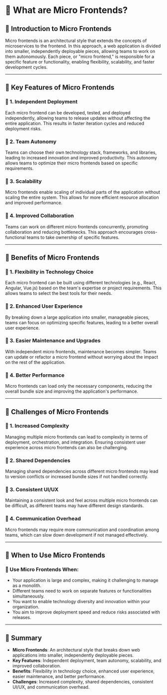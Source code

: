 # **🚀 What are Micro Frontends?**

## **🔹 Introduction to Micro Frontends**  
Micro frontends is an architectural style that extends the concepts of microservices to the frontend. In this approach, a web application is divided into smaller, independently deployable pieces, allowing teams to work on them autonomously. Each piece, or "micro frontend," is responsible for a specific feature or functionality, enabling flexibility, scalability, and faster development cycles.

---

## **🔹 Key Features of Micro Frontends**

### **📌 1. Independent Deployment**  
Each micro frontend can be developed, tested, and deployed independently, allowing teams to release updates without affecting the entire application. This results in faster iteration cycles and reduced deployment risks.

### **📌 2. Team Autonomy**  
Teams can choose their own technology stack, frameworks, and libraries, leading to increased innovation and improved productivity. This autonomy allows teams to optimize their micro frontends based on specific requirements.

### **📌 3. Scalability**  
Micro frontends enable scaling of individual parts of the application without scaling the entire system. This allows for more efficient resource allocation and improved performance.

### **📌 4. Improved Collaboration**  
Teams can work on different micro frontends concurrently, promoting collaboration and reducing bottlenecks. This approach encourages cross-functional teams to take ownership of specific features.

---

## **🔹 Benefits of Micro Frontends**

### **📌 1. Flexibility in Technology Choice**  
Each micro frontend can be built using different technologies (e.g., React, Angular, Vue.js) based on the team's expertise or project requirements. This allows teams to select the best tools for their needs.

### **📌 2. Enhanced User Experience**  
By breaking down a large application into smaller, manageable pieces, teams can focus on optimizing specific features, leading to a better overall user experience.

### **📌 3. Easier Maintenance and Upgrades**  
With independent micro frontends, maintenance becomes simpler. Teams can update or refactor a micro frontend without worrying about the impact on the rest of the application.

### **📌 4. Better Performance**  
Micro frontends can load only the necessary components, reducing the overall bundle size and improving the application's performance.

---

## **🔹 Challenges of Micro Frontends**

### **📌 1. Increased Complexity**  
Managing multiple micro frontends can lead to complexity in terms of deployment, orchestration, and integration. Ensuring consistent user experience across micro frontends can also be challenging.

### **📌 2. Shared Dependencies**  
Managing shared dependencies across different micro frontends may lead to version conflicts or increased bundle sizes if not handled correctly.

### **📌 3. Consistent UI/UX**  
Maintaining a consistent look and feel across multiple micro frontends can be difficult, as different teams may have different design standards.

### **📌 4. Communication Overhead**  
Micro frontends may require more communication and coordination among teams, which can slow down development if not managed effectively.

---

## **🔹 When to Use Micro Frontends**

### **📌 Use Micro Frontends When:**
- Your application is large and complex, making it challenging to manage as a monolith.
- Different teams need to work on separate features or functionalities simultaneously.
- You want to enable technology diversity and innovation within your organization.
- You aim to improve deployment speed and reduce risks associated with releases.

---

## **🚀 Summary**  
- **Micro Frontends**: An architectural style that breaks down web applications into smaller, independently deployable pieces.
- **Key Features**: Independent deployment, team autonomy, scalability, and improved collaboration.
- **Benefits**: Flexibility in technology choice, enhanced user experience, easier maintenance, and better performance.
- **Challenges**: Increased complexity, shared dependencies, consistent UI/UX, and communication overhead.
